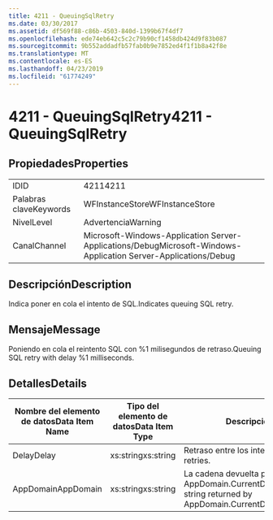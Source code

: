 ```yaml
---
title: 4211 - QueuingSqlRetry
ms.date: 03/30/2017
ms.assetid: df569f88-c86b-4503-840d-1399b67f4df7
ms.openlocfilehash: ede74eb642c5c2c79b90cf1458db424d9f83b087
ms.sourcegitcommit: 9b552addadfb57fab0b9e7852ed4f1f1b8a42f8e
ms.translationtype: MT
ms.contentlocale: es-ES
ms.lasthandoff: 04/23/2019
ms.locfileid: "61774249"
---
```

# <a name="4211---queuingsqlretry"></a><span data-ttu-id="48be4-102">4211 - QueuingSqlRetry</span><span class="sxs-lookup"><span data-stu-id="48be4-102">4211 - QueuingSqlRetry</span></span>
## <a name="properties"></a><span data-ttu-id="48be4-103">Propiedades</span><span class="sxs-lookup"><span data-stu-id="48be4-103">Properties</span></span>  
  
|||  
|-|-|  
|<span data-ttu-id="48be4-104">ID</span><span class="sxs-lookup"><span data-stu-id="48be4-104">ID</span></span>|<span data-ttu-id="48be4-105">4211</span><span class="sxs-lookup"><span data-stu-id="48be4-105">4211</span></span>|  
|<span data-ttu-id="48be4-106">Palabras clave</span><span class="sxs-lookup"><span data-stu-id="48be4-106">Keywords</span></span>|<span data-ttu-id="48be4-107">WFInstanceStore</span><span class="sxs-lookup"><span data-stu-id="48be4-107">WFInstanceStore</span></span>|  
|<span data-ttu-id="48be4-108">Nivel</span><span class="sxs-lookup"><span data-stu-id="48be4-108">Level</span></span>|<span data-ttu-id="48be4-109">Advertencia</span><span class="sxs-lookup"><span data-stu-id="48be4-109">Warning</span></span>|  
|<span data-ttu-id="48be4-110">Canal</span><span class="sxs-lookup"><span data-stu-id="48be4-110">Channel</span></span>|<span data-ttu-id="48be4-111">Microsoft-Windows-Application Server-Applications/Debug</span><span class="sxs-lookup"><span data-stu-id="48be4-111">Microsoft-Windows-Application Server-Applications/Debug</span></span>|  
  
## <a name="description"></a><span data-ttu-id="48be4-112">Descripción</span><span class="sxs-lookup"><span data-stu-id="48be4-112">Description</span></span>  
 <span data-ttu-id="48be4-113">Indica poner en cola el intento de SQL.</span><span class="sxs-lookup"><span data-stu-id="48be4-113">Indicates queuing SQL retry.</span></span>  
  
## <a name="message"></a><span data-ttu-id="48be4-114">Mensaje</span><span class="sxs-lookup"><span data-stu-id="48be4-114">Message</span></span>  
 <span data-ttu-id="48be4-115">Poniendo en cola el reintento SQL con %1 milisegundos de retraso.</span><span class="sxs-lookup"><span data-stu-id="48be4-115">Queuing SQL retry with delay %1 milliseconds.</span></span>  
  
## <a name="details"></a><span data-ttu-id="48be4-116">Detalles</span><span class="sxs-lookup"><span data-stu-id="48be4-116">Details</span></span>  
  
|<span data-ttu-id="48be4-117">Nombre del elemento de datos</span><span class="sxs-lookup"><span data-stu-id="48be4-117">Data Item Name</span></span>|<span data-ttu-id="48be4-118">Tipo del elemento de datos</span><span class="sxs-lookup"><span data-stu-id="48be4-118">Data Item Type</span></span>|<span data-ttu-id="48be4-119">Descripción</span><span class="sxs-lookup"><span data-stu-id="48be4-119">Description</span></span>|  
|--------------------|--------------------|-----------------|  
|<span data-ttu-id="48be4-120">Delay</span><span class="sxs-lookup"><span data-stu-id="48be4-120">Delay</span></span>|<span data-ttu-id="48be4-121">xs:string</span><span class="sxs-lookup"><span data-stu-id="48be4-121">xs:string</span></span>|<span data-ttu-id="48be4-122">Retraso entre los intentos.</span><span class="sxs-lookup"><span data-stu-id="48be4-122">The delay between retries.</span></span>|  
|<span data-ttu-id="48be4-123">AppDomain</span><span class="sxs-lookup"><span data-stu-id="48be4-123">AppDomain</span></span>|<span data-ttu-id="48be4-124">xs:string</span><span class="sxs-lookup"><span data-stu-id="48be4-124">xs:string</span></span>|<span data-ttu-id="48be4-125">La cadena devuelta por AppDomain.CurrentDomain.FriendlyName.</span><span class="sxs-lookup"><span data-stu-id="48be4-125">The string returned by AppDomain.CurrentDomain.FriendlyName.</span></span>|
